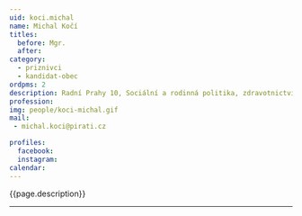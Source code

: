 ```yaml
---
uid: koci.michal
name: Michal Kočí
titles:
  before: Mgr.
  after:
category:
  - priznivci
  - kandidat-obec 
ordpms: 2
description: Radní Prahy 10, Sociální a rodinná politika, zdravotnictví, bezpečnost, hazard
profession: 
img: people/koci-michal.gif
mail:
 - michal.koci@pirati.cz

profiles:
  facebook: 
  instagram: 
calendar: 
---
```


{{page.description}}



---
